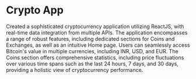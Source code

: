 # Crypto App

Created a sophisticated cryptocurrency application utilizing ReactJS, with real-time data integration from multiple APIs. The application encompasses a range of robust features, including dedicated sections for Coins and Exchanges, as well as an intuitive Home page. Users can seamlessly access Bitcoin's value in multiple currencies, including INR, USD, and EUR. The Coins section offers comprehensive statistics, including price fluctuations over various time spans such as the last 24 hours, 7 days, and 30 days, providing a holistic view of cryptocurrency performance.
